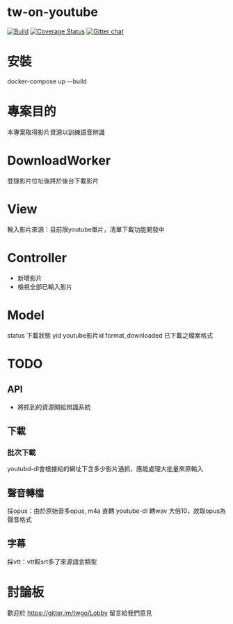 # tw-on-youtube
[![Build](https://travis-ci.org/twgo/tw-on-youtube.svg?branch=master)](https://travis-ci.org/twgo/tw-on-youtube)
[![Coverage Status](https://coveralls.io/repos/github/twgo/tw-on-youtube/badge.svg?branch=master)](https://coveralls.io/github/twgo/tw-on-youtube?branch=master)  [![Gitter chat](https://badges.gitter.im/gitterHQ/gitter.png)](https://gitter.im/twgo/Lobby)

# 安裝
docker-compose up --build

# 專案目的
本專案取得影片資源以訓練語音辨識

# DownloadWorker
登錄影片位址後將於後台下載影片

# View
輸入影片來源：目前限youtube單片，清單下載功能開發中

# Controller
- 新增影片
- 檢視全部已輸入影片

# Model
status 下載狀態
yid youtube影片id
format_downloaded 已下載之檔案格式

# TODO

## API
- 將抓到的資源開給辨識系統

## 下載
### 批次下載
youtubd-dl會根據給的網址下含多少影片通抓，應能處理大批量來原輸入

## 聲音轉檔
採opus：由於原始音多opus, m4a 直轉 youtube-dl 轉wav 大倍10，故取opus為聲音格式

## 字幕
採vtt：vtt較srt多了來源語言類型


# 討論板
歡迎於 https://gitter.im/twgo/Lobby 留言給我們意見
